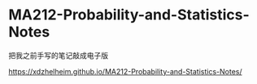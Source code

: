 # MA212-Probability-and-Statistics-Notes
把我之前手写的笔记敲成电子版

https://xdzhelheim.github.io/MA212-Probability-and-Statistics-Notes/
